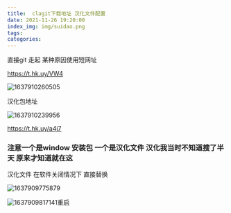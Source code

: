 ```yaml
---
title:  clagit下载地址 汉化文件配置
date: 2021-11-26 19:20:00
index_img: img/suidao.png
tags:  
categories:  
---
```




直接git 走起  某种原因使用短网址  

https://t.hk.uy/VW4



![1637910260505](1637910260505.png)

汉化包地址

![1637910239956](1637910239956.png)

https://t.hk.uy/a4j7


### 注意一个是window 安装包 一个是汉化文件   汉化我当时不知道搜了半天 原来才知道就在这

汉化文件 在软件关闭情况下 直接替换

![1637909775879](1637909775879.png)



![1637909817141](1637909817141.png)重启